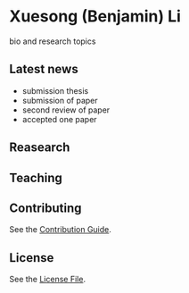 # Xuesong (Benjamin) Li

bio and research topics

## Latest news
* submission thesis
* submission of paper
* second review of paper
* accepted one paper

## Reasearch


## Teaching



## Contributing

See the [Contribution Guide](./CONTRIBUTING.md).

## License

See the [License File](./LICENSE.md).
